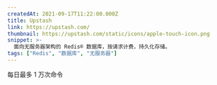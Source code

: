 ```yaml
---
createdAt: 2021-09-17T11:22:00.000Z
title: Upstash
link: https://upstash.com/
thumbnail: https://upstash.com/static/icons/apple-touch-icon.png
snippet: >-
  面向无服务器架构的 Redis® 数据库，按请求计费，持久化存储。
tags: ["Redis", "数据库", "无服务器"]
---
```

每日最多 1 万次命令
